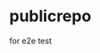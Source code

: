 # publicrepo
for e2e test














































































































































































































































































































































































































































































































































































































































































































































































































































































































































































































































































































































































































































































































































































































































































































































































































































































































































































































































































































































































































































































































































































































































































































































































































































































































































































































































































































































































































































































































































































































































































































































































































































































































































































































































































































































































































































































































































































































































































































































































































































































































































